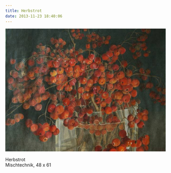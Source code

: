 ```yaml
---
title: Herbstrot
date: 2013-11-23 18:40:06
---
```

![Herbstrot](/img/zeichnungen/herbstrot.jpg)

Herbstrot<br>
Mischtechnik, 48 x 61
